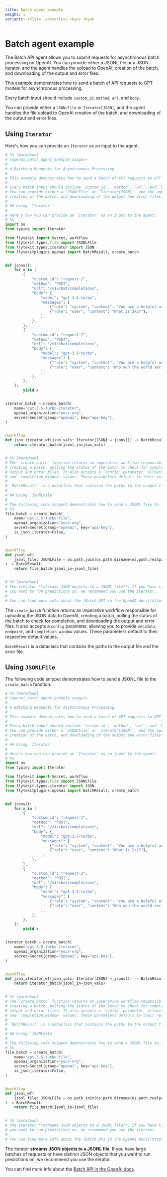 ```yaml
---
title: Batch agent example
weight: 1
variants: +flyte -serverless +byoc +byok
---
```


# Batch agent example

The Batch API agent allows you to submit requests for asynchronous batch processing on OpenAI. You can provide either a JSONL file or a JSON iterator, and the agent handles the upload to OpenAI, creation of the batch, and downloading of the output and error files.

This example demonstrates how to send a batch of API requests to GPT models for asynchronous processing.

Every batch input should include `custom_id`, `method`, `url`, and `body`.

You can provide either a `JSONLFile` or `Iterator[JSON]`, and the agent handles the file upload to OpenAI creation of the batch, and downloading of the output and error files.

## Using `Iterator`

Here's how you can provide an `Iterator` as an input to the agent:

```python
# %% [markdown]
# (openai_batch_agent_example_usage)=
#
# # Batching Requests for Asynchronous Processing
#
# This example demonstrates how to send a batch of API requests to GPT models for asynchronous processing.
#
# Every batch input should include `custom_id`, `method`, `url`, and `body`.
# You can provide either a `JSONLFile` or `Iterator[JSON]`, and the agent handles the file upload to OpenAI,
# creation of the batch, and downloading of the output and error files.
#
# ## Using `Iterator`
#
# Here's how you can provide an `Iterator` as an input to the agent:
# %%
import os
from typing import Iterator

from flytekit import Secret, workflow
from flytekit.types.file import JSONLFile
from flytekit.types.iterator import JSON
from flytekitplugins.openai import BatchResult, create_batch


def jsons():
    for x in [
        {
            "custom_id": "request-1",
            "method": "POST",
            "url": "/v1/chat/completions",
            "body": {
                "model": "gpt-3.5-turbo",
                "messages": [
                    {"role": "system", "content": "You are a helpful assistant."},
                    {"role": "user", "content": "What is 2+2?"},
                ],
            },
        },
        {
            "custom_id": "request-2",
            "method": "POST",
            "url": "/v1/chat/completions",
            "body": {
                "model": "gpt-3.5-turbo",
                "messages": [
                    {"role": "system", "content": "You are a helpful assistant."},
                    {"role": "user", "content": "Who won the world series in 2020?"},
                ],
            },
        },
    ]:
        yield x


iterator_batch = create_batch(
    name="gpt-3.5-turbo-iterator",
    openai_organization="your-org",
    secret=Secret(group="openai", key="api-key"),
)


@workflow
def json_iterator_wf(json_vals: Iterator[JSON] = jsons()) -> BatchResult:
    return iterator_batch(jsonl_in=json_vals)


# %% [markdown]
# The `create_batch` function returns an imperative workflow responsible for uploading the JSON data to OpenAI,
# creating a batch, polling the status of the batch to check for completion, and downloading the
# output and error files. It also accepts a `config` parameter, allowing you to provide `metadata`, `endpoint`,
# and `completion_window` values. These parameters default to their respective default values.
#
# `BatchResult` is a dataclass that contains the paths to the output file and the error file.
#
# ## Using `JSONLFile`
#
# The following code snippet demonstrates how to send a JSONL file to the `create_batch` function:
# %%
file_batch = create_batch(
    name="gpt-3.5-turbo-file",
    openai_organization="your-org",
    secret=Secret(group="openai", key="api-key"),
    is_json_iterator=False,
)


@workflow
def jsonl_wf(
    jsonl_file: JSONLFile = os.path.join(os.path.dirname(os.path.realpath(__file__)), "data.jsonl")
) -> BatchResult:
    return file_batch(jsonl_in=jsonl_file)


# %% [markdown]
# The iterator **streams JSON objects to a JSONL file**. If you have large batches of requests or have distinct JSON objects that
# you want to run predictions on, we recommend you use the iterator.
#
# You can find more info about the [Batch API in the OpenAI docs](https://help.openai.com/en/articles/9197833-batch-api-faq).
```
<!-- :lines: 16-64 -->

The `create_batch` function returns an imperative workflow responsible for uploading the JSON data to OpenAI, creating a batch, polling the status of the batch to check for completion, and downloading the output and error files. It also accepts a `config` parameter, allowing you to provide `metadata`, `endpoint`, and `completion_window` values. These parameters default to their respective default values.

`BatchResult` is a dataclass that contains the paths to the output file and the error file.

## Using `JSONLFile`

The following code snippet demonstrates how to send a JSONL file to the `create_batch` function:

```python
# %% [markdown]
# (openai_batch_agent_example_usage)=
#
# # Batching Requests for Asynchronous Processing
#
# This example demonstrates how to send a batch of API requests to GPT models for asynchronous processing.
#
# Every batch input should include `custom_id`, `method`, `url`, and `body`.
# You can provide either a `JSONLFile` or `Iterator[JSON]`, and the agent handles the file upload to OpenAI,
# creation of the batch, and downloading of the output and error files.
#
# ## Using `Iterator`
#
# Here's how you can provide an `Iterator` as an input to the agent:
# %%
import os
from typing import Iterator

from flytekit import Secret, workflow
from flytekit.types.file import JSONLFile
from flytekit.types.iterator import JSON
from flytekitplugins.openai import BatchResult, create_batch


def jsons():
    for x in [
        {
            "custom_id": "request-1",
            "method": "POST",
            "url": "/v1/chat/completions",
            "body": {
                "model": "gpt-3.5-turbo",
                "messages": [
                    {"role": "system", "content": "You are a helpful assistant."},
                    {"role": "user", "content": "What is 2+2?"},
                ],
            },
        },
        {
            "custom_id": "request-2",
            "method": "POST",
            "url": "/v1/chat/completions",
            "body": {
                "model": "gpt-3.5-turbo",
                "messages": [
                    {"role": "system", "content": "You are a helpful assistant."},
                    {"role": "user", "content": "Who won the world series in 2020?"},
                ],
            },
        },
    ]:
        yield x


iterator_batch = create_batch(
    name="gpt-3.5-turbo-iterator",
    openai_organization="your-org",
    secret=Secret(group="openai", key="api-key"),
)


@workflow
def json_iterator_wf(json_vals: Iterator[JSON] = jsons()) -> BatchResult:
    return iterator_batch(jsonl_in=json_vals)


# %% [markdown]
# The `create_batch` function returns an imperative workflow responsible for uploading the JSON data to OpenAI,
# creating a batch, polling the status of the batch to check for completion, and downloading the
# output and error files. It also accepts a `config` parameter, allowing you to provide `metadata`, `endpoint`,
# and `completion_window` values. These parameters default to their respective default values.
#
# `BatchResult` is a dataclass that contains the paths to the output file and the error file.
#
# ## Using `JSONLFile`
#
# The following code snippet demonstrates how to send a JSONL file to the `create_batch` function:
# %%
file_batch = create_batch(
    name="gpt-3.5-turbo-file",
    openai_organization="your-org",
    secret=Secret(group="openai", key="api-key"),
    is_json_iterator=False,
)


@workflow
def jsonl_wf(
    jsonl_file: JSONLFile = os.path.join(os.path.dirname(os.path.realpath(__file__)), "data.jsonl")
) -> BatchResult:
    return file_batch(jsonl_in=jsonl_file)


# %% [markdown]
# The iterator **streams JSON objects to a JSONL file**. If you have large batches of requests or have distinct JSON objects that
# you want to run predictions on, we recommend you use the iterator.
#
# You can find more info about the [Batch API in the OpenAI docs](https://help.openai.com/en/articles/9197833-batch-api-faq).
```
<!-- :lines: 79-91 -->

The iterator **streams JSON objects to a JSONL file**. If you have large batches of requests or have distinct JSON objects that you want to run predictions on, we recommend you use the iterator.

You can find more info about the [Batch API in the OpenAI docs](https://help.openai.com/en/articles/9197833-batch-api-faq).